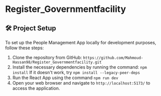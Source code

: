 # Register_Governmentfacility

## :hammer_and_wrench: Project Setup

To set up the People Management App locally for development purposes, follow these steps:

1. Clone the repository from GitHub: `https://github.com/Mahmoud-Hassan98/Register_Governmentfacility.git`
2. Install the necessary dependencies by running the command: `npm install` If it doesn't work, try `npm install --legacy-peer-deps`
5. Run the React App using the command `npm run dev`
6. Open your web browser and navigate to `http://localhost:5173/` to access the application.
